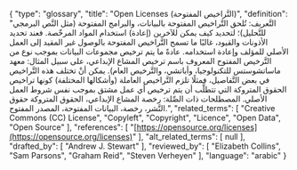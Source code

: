 {
    "type": "glossary",
    "title": "Open Licenses (التَّراخيص المفتوحة)",
    "definition": "التَّعريف: تُلحق التَّراخيص المفتوحة بالبيانات، والبرامج المفتوحة (مثل النَّص البرمجي للتَّحليل)؛ لتحديد كيف يمكن للآخرين (إعادة) استخدام المواد المرخّصة. فعند تحديد الأذونات والقيود، غالبًا ما تسمح التَّراخيص المفتوحة بالوصول غير المقيد إلى العمل الأصلي للمؤلف وإعادة استخدامه. عادةً ما يتم ترخيص مجموعات البيانات بموجب نوع من التَّرخيص المفتوح المعروف باسم ترخيص المشاع الإبداعي، على سبيل المثال: معهد ماساتشوستس للتكنولوجيا، وأباتشي، والتَّرخيص العام). يمكن أنْ تختلف هذه التَّراخيص في بعض التَّفاصيل، فمثلًا تلزم التَّراخيص العاملة (وأشكالها المختلفة) كونها تراخيص الحقوق المتروكة التي تتطلَّب أن يتم ترخيص أي عمل مشتق بموجب نفس شروط العمل الأصلي. المصطلحات ذات الصِّلة: رخصة المشاع الإبداعي،  الحقوق المتروكة  حقوق النَّشر،  رخصة،  البيانات المفتوحة،  المصدر المفتوح.",
    "related_terms": [
        "Creative Commons (CC) License",
        "Copyleft",
        "Copyright",
        "Licence",
        "Open Data",
        "Open Source"
    ],
    "references": [
        "[https://opensource.org/licenses](https://opensource.org/licenses)"
    ],
    "alt_related_terms": [
        null
    ],
    "drafted_by": [
        "Andrew J. Stewart"
    ],
    "reviewed_by": [
        "Elizabeth Collins",
        "Sam Parsons",
        "Graham Reid",
        "Steven Verheyen"
    ],
    "language": "arabic"
}